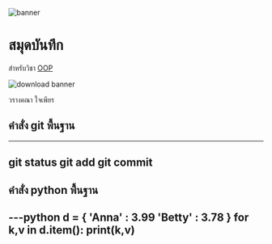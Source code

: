 ![banner](https://picsum.photos/800/250)

# สมุดบันทึก

สำหรับวิชา [OOP](https://ibounet.github.io)

![download banner](.banner.jpg)

วรางคณา ใจเพียร

## คำสั่ง git พื้นฐาน
---

git status
git add
git commit 
---

## คำสั่ง python พื้นฐาน
---python 
d = { 'Anna' : 3.99 'Betty' : 3.78 }
for k,v in d.item():
  print(k,v)
---

